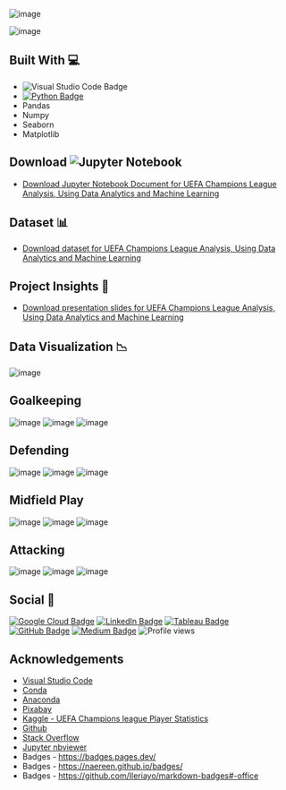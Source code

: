 ![image](https://user-images.githubusercontent.com/96287600/170814988-af52b1d1-1f64-4979-8046-bc38d25cbdcb.png)

![image](https://user-images.githubusercontent.com/96287600/170815181-d2bd7f6d-34d0-43a3-ab9f-52249de68c25.png)


## Built With 💻

- ![Visual Studio Code Badge](https://img.shields.io/badge/Visual%20Studio%20Code-007ACC?logo=visualstudiocode&logoColor=fff&style=flat)
- [![Python Badge](https://img.shields.io/badge/Python-3776AB?logo=python&logoColor=fff&style=flat)](https://www.python.org/)
- Pandas
- Numpy
- Seaborn
- Matplotlib


## Download ![Jupyter Notebook](https://img.shields.io/badge/jupyter-%23FA0F00.svg?style=for-the-badge&logo=jupyter&logoColor=white)

- [Download Jupyter Notebook Document for UEFA Champions League Analysis, Using Data Analytics and Machine Learning ](https://github.com/abdrauf26/champions_league_repo/blob/main/Project%20Capstone%20GitHub%20-%20Champions%20League%20(2013%20-%202020).ipynb)

## Dataset 📊

- [Download dataset for UEFA Champions League Analysis, Using Data Analytics and Machine Learning ](https://www.kaggle.com/datasets/sarangpurandare/uefa-champions-league-player-statistics)

## Project Insights 📖
- [Download presentation slides for UEFA Champions League Analysis, Using Data Analytics and Machine Learning](https://docs.google.com/presentation/d/1YaUrGR3hIyaN1oUaHcX94vuOeoDO3ZESnlz1BEFV-KM/edit?usp=sharing)

## Data Visualization 📉

![image](https://user-images.githubusercontent.com/96287600/170815097-553b7cfe-1e1d-410b-92ef-13befa7d8154.png)

## Goalkeeping
![image](https://user-images.githubusercontent.com/96287600/170914089-fb69dfb8-357a-49db-99cf-32b4e60c0879.png)
![image](https://user-images.githubusercontent.com/96287600/170914109-89a4ed00-d29c-4d10-ab2d-dc3dd6b9871b.png)
![image](https://user-images.githubusercontent.com/96287600/170914137-4db52ac1-9dab-4a96-9c4a-043a2efffbb6.png)


## Defending
![image](https://user-images.githubusercontent.com/96287600/170914268-b384e5b0-a5c9-420a-81d6-ad00d073101b.png)
![image](https://user-images.githubusercontent.com/96287600/170914298-b014805e-9689-40f7-b3b4-e76dd6e3a9d7.png)
![image](https://user-images.githubusercontent.com/96287600/170914317-91d8a9ce-04df-46fc-ba10-fcce7a9976a6.png)


## Midfield Play
![image](https://user-images.githubusercontent.com/96287600/170914347-243191fd-4d93-46b1-961d-cb0e9874935f.png)
![image](https://user-images.githubusercontent.com/96287600/170914364-32b3815a-ba74-4b13-8ec1-5e302112923b.png)
![image](https://user-images.githubusercontent.com/96287600/170914388-5ae96c67-26b0-4c18-8c49-b6cd22d0b3f9.png)


## Attacking
![image](https://user-images.githubusercontent.com/96287600/170914403-d47e6620-1a7d-4867-a0ac-c34f30de1372.png)
![image](https://user-images.githubusercontent.com/96287600/170914430-61f53349-8e23-4fdd-bb0f-2a5ebf4dcd7f.png)
![image](https://user-images.githubusercontent.com/96287600/170914451-32a871e1-2f70-4245-9b57-bf4d2ae3b01b.png)


## Social 📧 

[![Google Cloud Badge](https://img.shields.io/badge/Google%20Cloud-4285F4?logo=googlecloud&logoColor=fff&style=flat)](https://www.cloudskillsboost.google/public_profiles/c2ff4f8e-4f42-4380-b038-73104c7d98fc) [![LinkedIn Badge](https://img.shields.io/badge/LinkedIn-0A66C2?logo=linkedin&logoColor=fff&style=flat)](https://www.linkedin.com/in/abdrauf26/) [![Tableau Badge](https://img.shields.io/badge/Tableau-E97627?logo=tableau&logoColor=fff&style=flat)](https://public.tableau.com/app/profile/mohamed.abdul.rauf) [![GitHub Badge](https://img.shields.io/badge/GitHub-181717?logo=github&logoColor=fff&style=flat)](https://github.com/abdrauf26) [![Medium Badge](https://img.shields.io/badge/Medium-000?logo=medium&logoColor=fff&style=flat)](https://medium.com/@rauf.yusope) ![Profile views](https://gpvc.arturio.dev/abdrauf26) 

## Acknowledgements

- [Visual Studio Code](https://code.visualstudio.com/)
- [Conda](https://docs.conda.io/en/latest/)
- [Anaconda](https://anaconda.org/)
- [Pixabay](https://pixabay.com/)
- [Kaggle - UEFA Champions league Player Statistics](https://www.kaggle.com/datasets/sarangpurandare/uefa-champions-league-player-statistics)
- [Github](https://github.com/)
- [Stack Overflow](https://stackoverflow.com/)
- [Jupyter nbviewer](https://nbviewer.org/)
- Badges - https://badges.pages.dev/
- Badges - https://naereen.github.io/badges/
- Badges - https://github.com/Ileriayo/markdown-badges#-office

